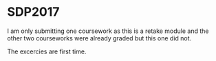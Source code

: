 # SDP2017

I am only submitting one coursework as this is a retake module and the other two courseworks were already graded but this one did not.

The excercies are first time.
